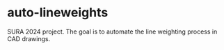 # auto-lineweights
SURA 2024 project. The goal is to automate the line weighting process in CAD drawings.

